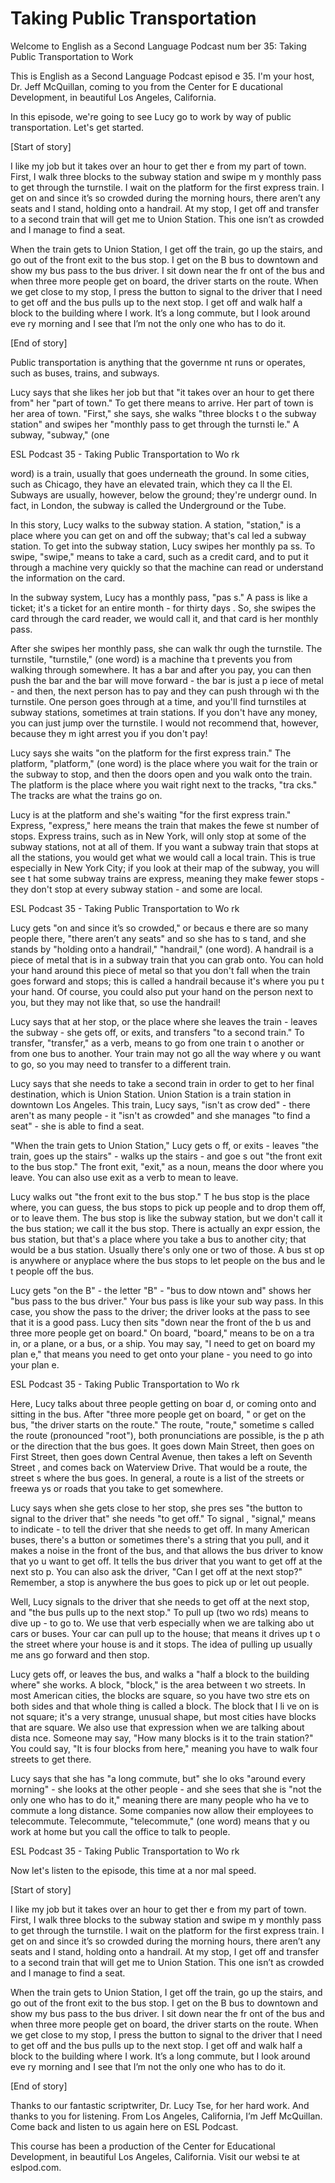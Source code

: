 # Taking Public Transportation

Welcome to English as a Second Language Podcast num ber 35: Taking Public Transportation to Work

This is English as a Second Language Podcast episod e 35. I'm your host, Dr. Jeff McQuillan, coming to you from the Center for E ducational Development, in beautiful Los Angeles, California.

In this episode, we're going to see Lucy go to work  by way of public transportation. Let's get started.

[Start of story]

I like my job but it takes over an hour to get ther e from my part of town.  First, I walk three blocks to the subway station and swipe m y monthly pass to get through the turnstile.  I wait on the platform for the first express train.  I get on and since it’s so crowded during the morning hours,  there aren’t any seats and I stand, holding onto a handrail.  At my stop, I get off and transfer to a second train that will get me to Union Station.  This one isn’t as crowded and I manage to find a seat.

When the train gets to Union Station, I get off the  train, go up the stairs, and go out of the front exit to the bus stop.  I get on the B bus to downtown and show my bus pass to the bus driver.  I sit down near the fr ont of the bus and when three more people get on board, the driver starts on the route.  When we get close to my stop, I press the button to signal to the driver  that I need to get off and the bus pulls up to the next stop.  I get off and walk half a block to the building where I work.  It’s a long commute, but I look around eve ry morning and I see that I’m not the only one who has to do it.

[End of story]

Public transportation is anything that the governme nt runs or operates, such as buses, trains, and subways.

Lucy says that she likes her job but that "it takes  over an hour to get there from" her "part of town."  To get there means to arrive.  Her part of town is her area of town.  "First," she says, she walks "three blocks t o the subway station" and swipes her "monthly pass to get through the turnsti le."  A subway, "subway," (one

ESL Podcast 35 - Taking Public Transportation to Wo rk

word) is a train, usually that goes underneath the ground.  In some cities, such as Chicago, they have an elevated train, which they ca ll the El.  Subways are usually, however, below the ground; they're undergr ound.  In fact, in London, the subway is called the Underground or the Tube.

In this story, Lucy walks to the subway station.  A  station, "station," is a place where you can get on and off the subway; that's cal led a subway station.  To get into the subway station, Lucy swipes her monthly pa ss.  To swipe, "swipe," means to take a card, such as a credit card, and to  put it through a machine very quickly so that the machine can read or understand the information on the card.

In the subway system, Lucy has a monthly pass, "pas s."  A pass is like a ticket; it's a ticket for an entire month - for thirty days .  So, she swipes the card through the card reader, we would call it, and that card is  her monthly pass.

After she swipes her monthly pass, she can walk thr ough the turnstile.  The turnstile, "turnstile," (one word) is a machine tha t prevents you from walking through somewhere.  It has a bar and after you pay,  you can then push the bar and the bar will move forward - the bar is just a p iece of metal - and then, the next person has to pay and they can push through wi th the turnstile.  One person goes through at a time, and you'll find turnstiles at subway stations, sometimes at train stations.  If you don't have any money, you can just jump over the turnstile. I would not recommend that, however, because they m ight arrest you if you don't pay!

Lucy says she waits "on the platform for the first express train."  The platform, "platform," (one word) is the place where you wait for the train or the subway to stop, and then the doors open and you walk onto the  train.  The platform is the place where you wait right next to the tracks, "tra cks."  The tracks are what the trains go on.

Lucy is at the platform and she's waiting "for the first express train."  Express, "express," here means the train that makes the fewe st number of stops.  Express trains, such as in New York, will only stop at some  of the subway stations, not at all of them.  If you want a subway train that stops  at all the stations, you would get what we would call a local train.  This is true  especially in New York City; if you look at their map of the subway, you will see t hat some subway trains are express, meaning they make fewer stops - they don't  stop at every subway station - and some are local.

ESL Podcast 35 - Taking Public Transportation to Wo rk

Lucy gets "on and since it’s so crowded," or becaus e there are so many people there, "there aren’t any seats" and so she has to s tand, and she stands by "holding onto a handrail," "handrail," (one word).  A handrail is a piece of metal that is in a subway train that you can grab onto.  You can hold your hand around this piece of metal so that you don't fall when the  train goes forward and stops; this is called a handrail because it's where you pu t your hand.  Of course, you could also put your hand on the person next to you,  but they may not like that, so use the handrail!

Lucy says that at her stop, or the place where she leaves the train - leaves the subway - she gets off, or exits, and transfers "to a second train."  To transfer, "transfer," as a verb, means to go from one train t o another or from one bus to another.  Your train may not go all the way where y ou want to go, so you may need to transfer to a different train.

Lucy says that she needs to take a second train in order to get to her final destination, which is Union Station.  Union Station  is a train station in downtown Los Angeles.  This train, Lucy says, "isn't as crow ded" - there aren't as many people - it "isn't as crowded" and she manages "to find a seat" - she is able to find a seat.

"When the train gets to Union Station," Lucy gets o ff, or exits - leaves "the train, goes up the stairs" - walks up the stairs - and goe s out "the front exit to the bus stop."  The front exit, "exit," as a noun, means the door where you leave.  You can also use exit as a verb to mean to leave.

Lucy walks out "the front exit to the bus stop."  T he bus stop is the place where, you can guess, the bus stops to pick up people and to drop them off, or to leave them.  The bus stop is like the subway station, but  we don't call it the bus station; we call it the bus stop.  There is actually an expr ession, the bus station, but that's a place where you take a bus to another city; that would be a bus station. Usually there's only one or two of those.  A bus st op is anywhere or anyplace where the bus stops to let people on the bus and le t people off the bus.

Lucy gets "on the B" - the letter "B" - "bus to dow ntown and" shows her "bus pass to the bus driver."  Your bus pass is like your sub way pass.  In this case, you show the pass to the driver; the driver looks at the pass to see that it is a good pass.  Lucy then sits "down near the front of the b us and three more people get on board."  On board, "board," means to be on a tra in, or a plane, or a bus, or a ship.  You may say, "I need to get on board my plan e," that means you need to get onto your plane - you need to go into your plan e.

ESL Podcast 35 - Taking Public Transportation to Wo rk

 Here, Lucy talks about three people getting on boar d, or coming onto and sitting in the bus.  After "three more people get on board, " or get on the bus, "the driver starts on the route."  The route, "route," sometime s called the route (pronounced "root"), both pronunciations are possible, is the p ath or the direction that the bus goes.  It goes down Main Street, then goes on First  Street, then goes down Central Avenue, then takes a left on Seventh Street , and comes back on Waterview Drive.  That would be a route, the street s where the bus goes.  In general, a route is a list of the streets or freewa ys or roads that you take to get somewhere.

Lucy says when she gets close to her stop, she pres ses "the button to signal to the driver that" she needs "to get off."  To signal , "signal," means to indicate - to tell the driver that she needs to get off.  In many  American buses, there's a button or sometimes there's a string that you pull, and it  makes a noise in the front of the bus, and that allows the bus driver to know that yo u want to get off.  It tells the bus driver that you want to get off at the next sto p.  You can also ask the driver, "Can I get off at the next stop?"  Remember, a stop  is anywhere the bus goes to pick up or let out people.

Well, Lucy signals to the driver that she needs to get off at the next stop, and "the bus pulls up to the next stop."  To pull up (two wo rds) means to dive up - to go to. We use that verb especially when we are talking abo ut cars or buses.  Your car can pull up to the house; that means it drives up t o the street where your house is and it stops.  The idea of pulling up usually me ans go forward and then stop.

Lucy gets off, or leaves the bus, and walks a "half  a block to the building where" she works.  A block, "block," is the area between t wo streets.  In most American cities, the blocks are square, so you have two stre ets on both sides and that whole thing is called a block.  The block that I li ve on is not square; it's a very strange, unusual shape, but most cities have blocks  that are square.  We also use that expression when we are talking about dista nce.  Someone may say, "How many blocks is it to the train station?"  You could say, "It is four blocks from here," meaning you have to walk four streets to get  there.

Lucy says that she has "a long commute, but" she lo oks "around every morning" - she looks at the other people - and she sees that  she is "not the only one who has to do it," meaning there are many people who ha ve to commute a long distance.  Some companies now allow their employees  to telecommute. Telecommute, "telecommute," (one word) means that y ou work at home but you call the office to talk to people.

ESL Podcast 35 - Taking Public Transportation to Wo rk

 Now let's listen to the episode, this time at a nor mal speed.

[Start of story]

I like my job but it takes over an hour to get ther e from my part of town.  First, I walk three blocks to the subway station and swipe m y monthly pass to get through the turnstile.  I wait on the platform for the first express train.  I get on and since it’s so crowded during the morning hours,  there aren’t any seats and I stand, holding onto a handrail.  At my stop, I get off and transfer to a second train that will get me to Union Station.  This one isn’t as crowded and I manage to find a seat.

When the train gets to Union Station, I get off the  train, go up the stairs, and go out of the front exit to the bus stop.  I get on the B bus to downtown and show my bus pass to the bus driver.  I sit down near the fr ont of the bus and when three more people get on board, the driver starts on the route.  When we get close to my stop, I press the button to signal to the driver  that I need to get off and the bus pulls up to the next stop.  I get off and walk half a block to the building where I work.  It’s a long commute, but I look around eve ry morning and I see that I’m not the only one who has to do it.

[End of story]

Thanks to our fantastic scriptwriter, Dr. Lucy Tse,  for her hard work. And thanks to you for listening. From Los Angeles, California,  I’m Jeff McQuillan. Come back and listen to us again here on ESL Podcast.

This course has been a production of the Center for  Educational Development, in beautiful Los Angeles, California.  Visit our websi te at eslpod.com.



